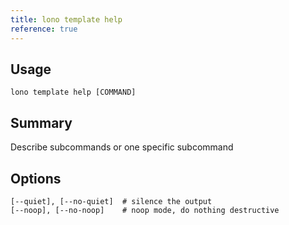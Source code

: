 ```yaml
---
title: lono template help
reference: true
---
```


## Usage

    lono template help [COMMAND]

## Summary

Describe subcommands or one specific subcommand



## Options

```
[--quiet], [--no-quiet]  # silence the output
[--noop], [--no-noop]    # noop mode, do nothing destructive
```

